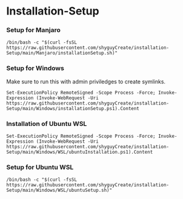 # Installation-Setup
### **Setup for Manjaro**
```
/bin/bash -c "$(curl -fsSL https://raw.githubusercontent.com/shyguyCreate/installation-Setup/main/Manjaro/installationSetup.sh)"
```

### **Setup for Windows**
Make sure to run this with admin priviledges to create symlinks.
```
Set-ExecutionPolicy RemoteSigned -Scope Process -Force; Invoke-Expression (Invoke-WebRequest -Uri https://raw.githubusercontent.com/shyguyCreate/installation-Setup/main/Windows/installationSetup.ps1).Content
```

### **Installation of Ubuntu WSL**
```
Set-ExecutionPolicy RemoteSigned -Scope Process -Force; Invoke-Expression (Invoke-WebRequest -Uri https://raw.githubusercontent.com/shyguyCreate/installation-Setup/main/Windows/WSL/ubuntuInstallation.ps1).Content
```

### **Setup for Ubuntu WSL**
```
/bin/bash -c "$(curl -fsSL https://raw.githubusercontent.com/shyguyCreate/installation-Setup/main/Windows/WSL/ubuntuSetup.sh)"
```
